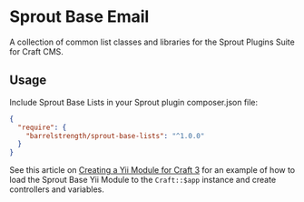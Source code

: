 # Sprout Base Email

A collection of common list classes and libraries for the Sprout Plugins Suite for Craft CMS.

## Usage

Include Sprout Base Lists in your Sprout plugin composer.json file:

``` json
{
  "require": {
    "barrelstrength/sprout-base-lists": "^1.0.0"
  }
}
```

See this article on [Creating a Yii Module for Craft 3](https://straightupcraft.com/articles/creating-a-yii-module-for-craft-3) for an example of how to load the Sprout Base Yii Module to the `Craft::$app` instance and create controllers and variables.
